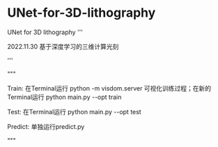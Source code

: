 # UNet-for-3D-lithography
UNet for 3D lithography
'''

2022.11.30
基于深度学习的三维计算光刻

'''

"""

Train: 在Terminal运行 python -m visdom.server 可视化训练过程；在新的Terminal运行 python main.py --opt train

Test: 在Terminal运行 python main.py --opt test

Predict: 单独运行predict.py

"""
